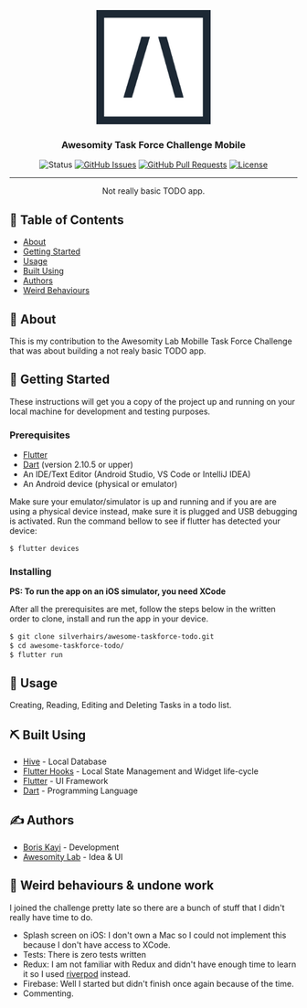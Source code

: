<p align="center">
  <a href="" rel="noopener">
 <img width=200px height=200px src="https://github.com/silverhairs/awesome-taskforce-todo/blob/main/assets/images/logo-dark.png" alt="Project logo"></a>
</p>

<h3 align="center">Awesomity Task Force Challenge Mobile</h3>

<div align="center">

![Status](https://github.com/silverhairs/awesome-taskforce-todo/workflows/Flutter/badge.svg?branch=main)
[![GitHub Issues](https://img.shields.io/github/issues/silverhairs/awesome-taskforce-todo.svg)](https://github.com/silverhairs/awesome-taskforce-todo/issues)
[![GitHub Pull Requests](https://img.shields.io/github/issues-pr/silverhairs/awesome-taskforce-todo.svg)](https://github.com/silverhairs/awesome-taskforce-todo/pulls)
[![License](https://img.shields.io/badge/License-Apache%202.0-blue.svg)](https://opensource.org/licenses/Apache-2.0)

</div>

---

<p align="center"> Not really basic TODO app.
    <br> 
</p>

## 📝 Table of Contents

- [About](#about)
- [Getting Started](#getting_started)
- [Usage](#usage)
- [Built Using](#built_using)
- [Authors](#authors)
- [Weird Behaviours](#behaviours)

## 🧐 About <a name = "about"></a>

This is my contribution to the Awesomity Lab Mobille Task Force Challenge that was about building a not realy basic TODO app.

## 🏁 Getting Started <a name = "getting_started"></a>

These instructions will get you a copy of the project up and running on your local machine for development and testing purposes.

### Prerequisites

- [Flutter](https://flutter.dev)
- [Dart](https://dart.dev/) (version 2.10.5 or upper)
- An IDE/Text Editor (Android Studio, VS Code or IntelliJ IDEA)
- An Android device (physical or emulator)

Make sure your emulator/simulator is up and running and if you are are using a physical device instead, make sure it is plugged and USB debugging is activated. Run the command bellow to see if flutter has detected your device:

```
$ flutter devices
```

### Installing

**PS: To run the app on an iOS simulator, you need XCode**

After all the prerequisites are met, follow the steps below in the written order to clone, install and run the app in your device.

```
$ git clone silverhairs/awesome-taskforce-todo.git
$ cd awesome-taskforce-todo/
$ flutter run
```

## 🎈 Usage <a name="usage"></a>

Creating, Reading, Editing and Deleting Tasks in a todo list.

## ⛏️ Built Using <a name = "built_using"></a>

- [Hive](https://docs.hivedb.dev/) - Local Database
- [Flutter Hooks](https://pub.dev/packages/flutter_hooks) - Local State Management and Widget life-cycle 
- [Flutter](https://flutter.dev/) - UI Framework
- [Dart](https://dart.dev/) - Programming Language

## ✍️ Authors <a name = "authors"></a>

- [Boris Kayi](https://github.com/silverhairs) - Development
- [Awesomity Lab](https://github.com/Awesomity-Lab) - Idea & UI

## 🥲 Weird behaviours & undone work <a name = "behaviours"></a>

I joined the challenge pretty late so there are a bunch of stuff that I didn't really have time to do.

- Splash screen on iOS: I don't own a Mac so I could not implement this because I don't have access to XCode.
- Tests: There is zero tests written 
- Redux: I am not familiar with Redux and didn't have enough time to learn it so I used [riverpod](https://pub.dev/packages/riverpod) instead.
- Firebase: Well I started but didn't finish once again because of the time.
- Commenting.
